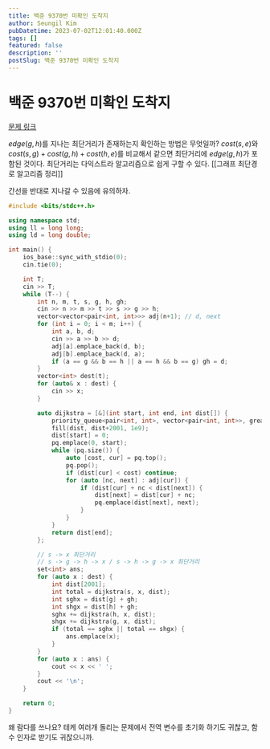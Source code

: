 ```yaml
---
title: 백준 9370번 미확인 도착지
author: Seungil Kim
pubDatetime: 2023-07-02T12:01:40.000Z
tags: []
featured: false
description: ''
postSlug: 백준 9370번 미확인 도착지
---
```

# 백준 9370번 미확인 도착지

[문제 링크](https://www.acmicpc.net/problem/9370)

$edge(g, h)$를 지나는 최단거리가 존재하는지 확인하는 방법은 무엇일까?
$cost(s, e)$와 $cost(s, g) + cost(g, h) + cost(h, e)$를 비교해서 같으면 최단거리에 $edge(g, h)$가 포함된 것이다.
최단거리는 다익스트라 알고리즘으로 쉽게 구할 수 있다. [[그래프 최단경로 알고리즘 정리]]

간선을 반대로 지나갈 수 있음에 유의하자.

```cpp
#include <bits/stdc++.h>

using namespace std;
using ll = long long;
using ld = long double;

int main() {
    ios_base::sync_with_stdio(0);
    cin.tie(0);

    int T;
    cin >> T;
    while (T--) {
        int n, m, t, s, g, h, gh;
        cin >> n >> m >> t >> s >> g >> h;
        vector<vector<pair<int, int>>> adj(n+1); // d, next 
        for (int i = 0; i < m; i++) {
            int a, b, d;
            cin >> a >> b >> d;
            adj[a].emplace_back(d, b);
            adj[b].emplace_back(d, a);
            if (a == g && b == h || a == h && b == g) gh = d;
        }
        vector<int> dest(t);
        for (auto& x : dest) {
            cin >> x;
        }

        auto dijkstra = [&](int start, int end, int dist[]) {
            priority_queue<pair<int, int>, vector<pair<int, int>>, greater<pair<int, int>>> pq; // cost, node
            fill(dist, dist+2001, 1e9);
            dist[start] = 0;
            pq.emplace(0, start);
            while (pq.size()) {
                auto [cost, cur] = pq.top();
                pq.pop();
                if (dist[cur] < cost) continue;
                for (auto [nc, next] : adj[cur]) {
                    if (dist[cur] + nc < dist[next]) {
                        dist[next] = dist[cur] + nc;
                        pq.emplace(dist[next], next);
                    }
                }
            }
            return dist[end];
        };

        // s -> x 최단거리
        // s -> g -> h -> x / s -> h -> g -> x 최단거리
        set<int> ans;
        for (auto x : dest) {
            int dist[2001];
            int total = dijkstra(s, x, dist);
            int sghx = dist[g] + gh;
            int shgx = dist[h] + gh;
            sghx += dijkstra(h, x, dist);
            shgx += dijkstra(g, x, dist);
            if (total == sghx || total == shgx) {
                ans.emplace(x);
            }
        }
        for (auto x : ans) {
            cout << x << ' ';
        }
        cout << '\n';
    }

    return 0;
}
```

왜 람다를 쓰나요? 테케 여러개 돌리는 문제에서 전역 변수를 초기화 하기도 귀찮고, 함수 인자로 받기도 귀찮으니까.

